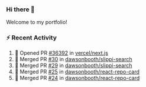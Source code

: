 ### Hi there 👋
Welcome to my portfolio!

### ⚡ Recent Activity
<!--START_SECTION:activity-->
1. 💪 Opened PR [#36392](https://github.com/vercel/next.js/pull/36392) in [vercel/next.js](https://github.com/vercel/next.js)
2. 🎉 Merged PR [#30](https://github.com/dawsonbooth/slippi-search/pull/30) in [dawsonbooth/slippi-search](https://github.com/dawsonbooth/slippi-search)
3. 🎉 Merged PR [#29](https://github.com/dawsonbooth/slippi-search/pull/29) in [dawsonbooth/slippi-search](https://github.com/dawsonbooth/slippi-search)
4. 🎉 Merged PR [#25](https://github.com/dawsonbooth/react-repo-card/pull/25) in [dawsonbooth/react-repo-card](https://github.com/dawsonbooth/react-repo-card)
5. 🎉 Merged PR [#24](https://github.com/dawsonbooth/react-repo-card/pull/24) in [dawsonbooth/react-repo-card](https://github.com/dawsonbooth/react-repo-card)
<!--END_SECTION:activity-->
